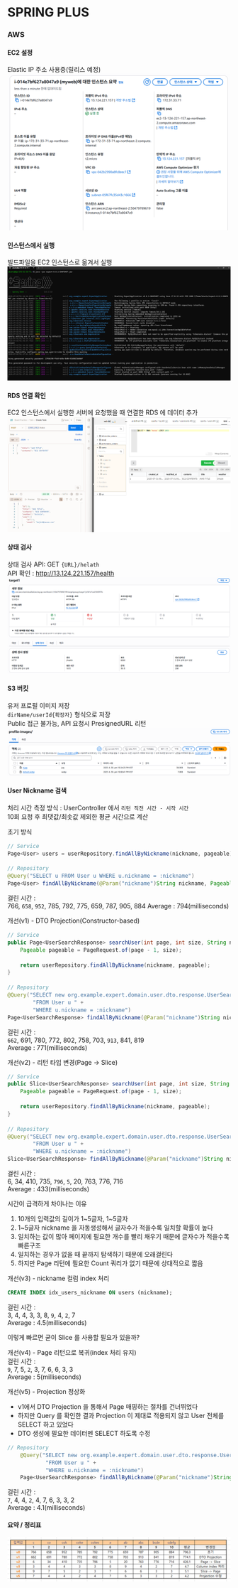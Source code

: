 # SPRING PLUS

### AWS
#### EC2 설정
Elastic IP 주소 사용중(릴리스 예정)
![ec2 설정.png](image/ec2%20%EC%84%A4%EC%A0%95.png)
#### 인스턴스에서 실행
빌드파일을 EC2 인스턴스로 옮겨서 실행
![인스턴스에서 실행.png](image/%EC%9D%B8%EC%8A%A4%ED%84%B4%EC%8A%A4%EC%97%90%EC%84%9C%20%EC%8B%A4%ED%96%89.png)
#### RDS 연결 확인
EC2 인스턴스에서 실행한 서버에 요청했을 때 연결한 RDS 에 데이터 추가
![rds 연결.png](image/rds%20%EC%97%B0%EA%B2%B0.png)
#### 상태 검사
상태 검사 API: GET `{URL}/helath`  
API 확인 : http://13.124.221.157/health
![상태 검사 설정.png](image/%EC%83%81%ED%83%9C%20%EA%B2%80%EC%82%AC%20%EC%84%A4%EC%A0%95.png)
#### S3 버킷
유저 프로필 이미지 저장  
`dirName/userId{확장자}` 형식으로 저장  
Public 접근 불가능, API 요청시 PresignedURL 리턴
![s3 버킷.png](image/s3%20%EB%B2%84%ED%82%B7.png)

#### User Nickname 검색
처리 시간 측정 방식 : UserController 에서 `리턴 직전 시간 - 시작 시간`  
10회 요청 후 최댓값/최솟값 제외한 평균 시간으로 계산  

초기 방식
```java
// Service
Page<User> users = userRepository.findAllByNickname(nickname, pageable);

// Repository
@Query("SELECT u FROM User u WHERE u.nickname = :nickname")
Page<User> findAllByNickname(@Param("nickname")String nickname, Pageable pageable);
```
걸린 시간 :  
766, `658`, `952`, 785, 792, 775, 659, 787, 905, 884 
Average : 794(milliseconds)

개선(v1) - DTO Projection(Constructor-based)
```java
// Service
public Page<UserSearchResponse> searchUser(int page, int size, String nickname) {
    Pageable pageable = PageRequest.of(page - 1, size);

    return userRepository.findAllByNickname(nickname, pageable);
}

// Repository
@Query("SELECT new org.example.expert.domain.user.dto.response.UserSearchResponse(u) " +
        "FROM User u " +
        "WHERE u.nickname = :nickname")
Page<UserSearchResponse> findAllByNickname(@Param("nickname")String nickname, Pageable pageable);
```
걸린 시간 :  
`662`, 691, 780, 772, 802, 758, 703, `913`, 841, 819  
Average : 771(milliseconds)

개선(v2) - 리턴 타입 변경(Page -> Slice)  
```java
// Service
public Slice<UserSearchResponse> searchUser(int page, int size, String nickname) {
    Pageable pageable = PageRequest.of(page - 1, size);

    return userRepository.findAllByNickname(nickname, pageable);
}

// Repository
@Query("SELECT new org.example.expert.domain.user.dto.response.UserSearchResponse(u) " +
        "FROM User u " +
        "WHERE u.nickname = :nickname")
Slice<UserSearchResponse> findAllByNickname(@Param("nickname")String nickname, Pageable pageable);
```
걸린 시간 :  
6, 34, 410, 735, `796`, `5`, 20, 763, 776, 716  
Average : 433(milliseconds)

시간이 급격하게 차이나는 이유  
1. 10개의 입력값의 길이가 1~5글자, 1~5글자
2. 1~5글자 nickname 을 자동생성해서 글자수가 적을수록 일치할 확률이 높다
3. 일치하는 값이 많아 페이지에 필요한 개수를 빨리 채우기 때문에 글자수가 적을수록 빠른구조
4. 일치하는 경우가 없을 때 끝까지 탐색하기 때문에 오래걸린다
5.  하지만 Page 리턴에 필요한 Count 쿼리가 없기 때문에 상대적으로 짧음

개선(v3) - nickname 컬럼 index 처리  
```sql
CREATE INDEX idx_users_nickname ON users (nickname);
```
걸린 시간 :  
3, 4, 4, 3, 3, 8, `9`, 4, `2`, 7  
Average : 4.5(milliseconds)

이렇게 빠르면 굳이 Slice 를 사용할 필요가 있을까?

개선(v4) - Page 리턴으로 복귀(index 처리 유지)  
걸린 시간 :  
 `9`, 7, 5, `2`, 3, 7, 6, 6, 3, 3  
Average : 5(milliseconds)

개선(v5) - Projection 정상화
- v1에서 DTO Projection 을 통해서 Page 매핑하는 절차를 건너뛰었다
- 하지만 Query 를 확인한 결과 Projection 이 제대로 적용되지 않고 User 전체를 SELECT 하고 있었다
- DTO 생성에 필요한 데이터멘 SELECT 하도록 수정
```java
// Repository
    @Query("SELECT new org.example.expert.domain.user.dto.response.UserSearchResponse(u.id, u.nickname, u.email) " +
            "FROM User u " +
            "WHERE u.nickname = :nickname")
    Page<UserSearchResponse> findAllByNickname(@Param("nickname")String nickname, Pageable pageable);
```
걸린 시간 :  
`7`, 4, 4, `2`, 4, 7, 6, 3, 3, 2  
Average : 4.1(milliseconds)

#### 요약 / 정리표
![Search User 성능 정리표.png](image/Search%20User%20%EC%84%B1%EB%8A%A5%20%EC%A0%95%EB%A6%AC%ED%91%9C.png)